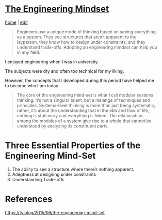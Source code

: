 # [The Engineering Mindset](https://alwinwoo.github.io/pages/engineering.html)
[home](https://alwinwoo.github.io/) | [edit](https://github.com/alwinwoo/alwinwoo.github.io/edit/master/pages/engineering.md)

> Engineers use a unique mode of thinking based on seeing everything as a system. They see structures that aren’t apparent to the layperson, they know how to design under constraints, and they understand trade-offs. Adopting an engineering mindset can help you in any field.

I enjoyed engineering when I was in university.

The subjects were dry and often too technical for my liking.

However, the concepts that I developed during this period have helped me to become who I am today.

> The core of the engineering mind-set is what I call modular systems thinking. It’s not a singular talent, but a melange of techniques and principles.
> Systems-level thinking is more than just being systematic; rather, it’s about the understanding that in the ebb and flow of life, nothing is stationary and everything is linked. 
> The relationships among the modules of a system give rise to a whole that cannot be understood by analyzing its constituent parts.

# Three Essential Properties of the Engineering Mind-Set

1. The ability to see a structure where there’s nothing apparent.
2. Adeptness at designing under constraints
3. Understanding Trade-offs

# References

https://fs.blog/2015/06/the-engineering-mind-set

